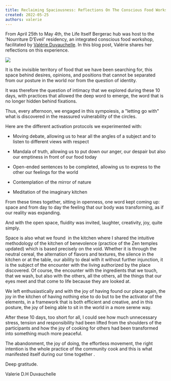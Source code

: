 ```yaml
---
title: Reclaiming Spaciousness: Reflections On The Conscious Food Workshop
created: 2022-05-25
authors: valerie
---
```


From April 25th to May 4th, the Life Itself Bergerac hub was host to the 'Nourriture D’Eveil' residency, an integrated conscious food workshop, facilitated by [Valérie Duvauchelle](https://en.lacuisinedelabienveillance.org/les-messagers). In this blog post, Valérie shares her reflections on this experience.

![](https://lifeitself.org/wp-content/uploads/2022/05/Blog-Feature-Images-10-1024x576.png)

It is the invisible territory of food that we have been searching for, this space behind desires, opinions, and positions that cannot be separated from our posture in the world nor from the question of identity. 

It was therefore the question of intimacy that we explored during these 10 days, with practices that allowed the deep word to emerge, the word that is no longer hidden behind fixations.  

Thus, every afternoon, we engaged in this sympoiesis, a "letting go with" what is discovered in the reassured vulnerability of the circles. 

Here are the different activation protocols we experimented with: 

- Moving debate, allowing us to hear all the angles of a subject and to listen to different views with respect 

- Mandala of truth, allowing us to put down our anger, our despair but also our emptiness in front of our food today 

- Open-ended sentences to be completed, allowing us to express to the other our feelings for the world 

- Contemplation of the mirror of nature 

- Meditation of the imaginary kitchen 

From these times together, sitting in openness, one word kept coming up: space and from day to day the feeling that our body was transforming, as if our reality was expanding.  

And with the open space, fluidity was invited, laughter, creativity, joy, quite simply. 

Space is also what we found  in the kitchen where I shared the intuitive methodology of the kitchen of benevolence (practice of the Zen temples updated) which is based precisely on the void. Whether it is through the neutral cereal, the alternation of flavors and textures, the silence in the kitchen or at the table, our ability to deal with it without further injunction, it is the subject of the encounter with the living authorized by the place discovered. Of course, the encounter with the ingredients that we touch, that we wash, but also with the others, all the others, all the things that our eyes meet and that come to life because they are looked at. 

We left enthusiastically and with the joy of having found our place again, the joy in the kitchen of having nothing else to do but to be the activator of the elements, in a framework that is both efficient and creative, and in this posture, the joy of being able to sit in the world in a more serene way. 

After these 10 days, too short for all, I could see how much unnecessary stress, tension and responsibility had been lifted from the shoulders of the participants and how the joy of cooking for others had been transformed into something much more peaceful. 

The abandonment, the joy of doing, the effortless movement, the right intention is the whole practice of the community cook and this is what manifested itself during our time together . 

Deep gratitude.

Valerie D.H Duvauchelle
